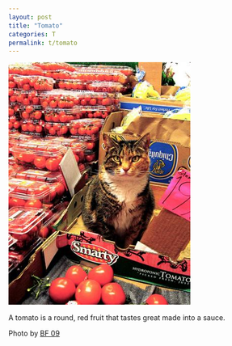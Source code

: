 ```yaml
---
layout: post
title: "Tomato"
categories: T
permalink: t/tomato
---
```


<img src="/images/t/tomato.jpg">

A tomato is a round, red fruit that tastes great made into a sauce.

Photo by <a href="http://www.flickr.com/photos/brenfin/4094067262/">BF 09</a>